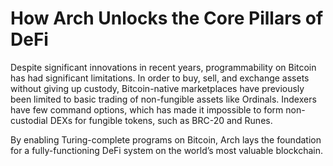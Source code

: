 # How Arch Unlocks the Core Pillars of DeFi

Despite significant innovations in recent years, programmability on Bitcoin has had significant limitations. In order to buy, sell, and exchange assets without giving up custody, Bitcoin-native marketplaces have previously been limited to basic trading of non-fungible assets like Ordinals. Indexers have few command options, which has made it impossible to form non-custodial DEXs for fungible tokens, such as BRC-20 and Runes. 

By enabling Turing-complete programs on Bitcoin, Arch lays the foundation for a fully-functioning DeFi system on the world’s most valuable blockchain.
